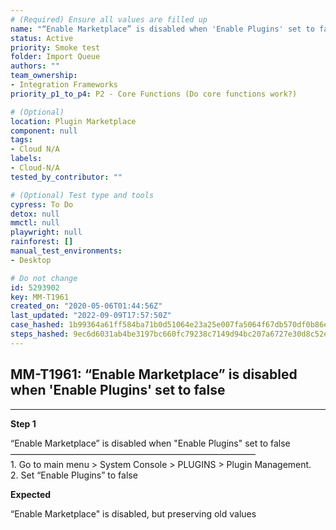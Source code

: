 ```yaml
---
# (Required) Ensure all values are filled up
name: "“Enable Marketplace” is disabled when 'Enable Plugins' set to false"
status: Active
priority: Smoke test
folder: Import Queue
authors: ""
team_ownership: 
- Integration Frameworks
priority_p1_to_p4: P2 - Core Functions (Do core functions work?)

# (Optional)
location: Plugin Marketplace
component: null
tags: 
- Cloud N/A
labels: 
- Cloud-N/A
tested_by_contributor: ""

# (Optional) Test type and tools
cypress: To Do
detox: null
mmctl: null
playwright: null
rainforest: []
manual_test_environments: 
- Desktop

# Do not change
id: 5293902
key: MM-T1961
created_on: "2020-05-06T01:44:56Z"
last_updated: "2022-09-09T17:57:50Z"
case_hashed: 1b99364a61ff584ba71b0d51064e23a25e007fa5064f67db570df0b86eedb6f9ce811e0fc5385c241a5eabbc1b998dc0
steps_hashed: 9ec6d6031ab4be3197bc660fc79238c7149d94bc207a6727e30d8c52e179044692384472aa6d7fd134f9d51ffa82aced
---
```


<!-- (Auto-generated) Based on frontmatter's "key" and "name" -->

## MM-T1961: “Enable Marketplace” is disabled when 'Enable Plugins' set to false

---

**Step 1**

“Enable Marketplace” is disabled when "Enable Plugins" set to false\
————————————————————————————\
1\. Go to main menu > System Console > PLUGINS > Plugin Management.\
2\. Set “Enable Plugins” to false

**Expected**

“Enable Marketplace" is disabled, but preserving old values
